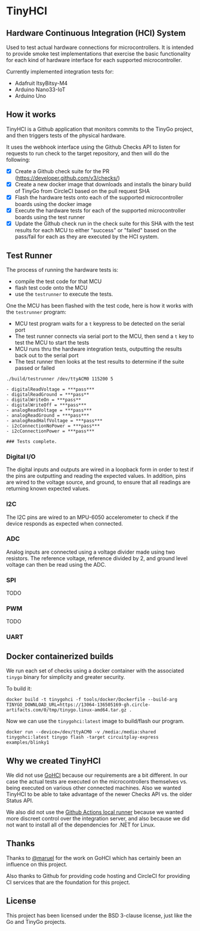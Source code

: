 # TinyHCI

## Hardware Continuous Integration (HCI) System

Used to test actual hardware connections for microcontrollers. It is intended to provide smoke test implementations that exercise the basic functionality for each kind of hardware interface for each supported microcontroller.

Currently implemented integration tests for:

- Adafruit ItsyBitsy-M4
- Arduino Nano33-IoT
- Arduino Uno

## How it works

TinyHCI is a Github application that monitors commits to the TinyGo project, and then triggers tests of the physical hardware.

It uses the webhook interface using the Github Checks API to listen for requests to run check to the target repository, and then will do the following:

- [x] Create a Github check suite for the PR (https://developer.github.com/v3/checks/)
- [x] Create a new docker image that downloads and installs the binary build of TinyGo from CircleCI based on the pull request SHA
- [x] Flash the hardware tests onto each of the supported microcontroller boards using the docker image
- [x] Execute the hardware tests for each of the supported microcontroller boards using the test runner
- [x] Update the Github check run in the check suite for this SHA with the test results for each MCU to either "success" or "failed" based on the pass/fail for each as they are executed by the HCI system.

## Test Runner

The process of running the hardware tests is:

- compile the test code for that MCU
- flash test code onto the MCU
- use the `testrunner` to execute the tests.

One the MCU has been flashed with the test code, here is how it works with the `testrunner` program:

- MCU test program waits for a `t` keypress to be detected on the serial port
- The test runner connects via serial port to the MCU, then send a `t` key to test the MCU to start the tests
- MCU runs thru the hardware integration tests, outputting the results back out to the serial port
- The test runner then looks at the test results to determine if the suite passed or failed

```
./build/testrunner /dev/ttyACM0 115200 5

- digitalReadVoltage = ***pass***
- digitalReadGround = ***pass**
- digitalWriteOn = ***pass**
- digitalWriteOff = ***pass***
- analogReadVoltage = ***pass***
- analogReadGround = ***pass***
- analogReadHalfVoltage = ***pass***
- i2cConnectionNoPower = ***pass***
- i2cConnectionPower = ***pass***

### Tests complete.
```

### Digital I/O

The digital inputs and outputs are wired in a loopback form in order to test if the pins are outputting and reading the expected values. In addition, pins are wired to the voltage source, and ground, to ensure that all readings are returning known expected values.

### I2C

The I2C pins are wired to an MPU-6050 accelerometer to check if the device responds as expected when connected.

### ADC

Analog inputs are connected using a voltage divider made using two resistors. The reference voltage, reference divided by 2, and ground level voltage can then be read using the ADC.

### SPI

TODO

### PWM

TODO

### UART

## Docker containerized builds

We run each set of checks using a docker container with the associated `tinygo` binary for simplicity and greater security.

To build it:

```
docker build -t tinygohci -f tools/docker/Dockerfile --build-arg TINYGO_DOWNLOAD_URL=https://13064-136505169-gh.circle-artifacts.com/0/tmp/tinygo.linux-amd64.tar.gz .
```

Now we can use the `tinygohci:latest` image to build/flash our program.

```
docker run --device=/dev/ttyACM0 -v /media:/media:shared tinygohci:latest tinygo flash -target circuitplay-express examples/blinky1
```

## Why we created TinyHCI

We did not use [GoHCI](https://github.com/periph/gohci) because our requirements are a bit different. In our case the actual tests are executed on the microcontrollers themselves vs. being executed on various other connected machines. Also we wanted TinyHCI to be able to take advantage of the newer Checks API vs. the older Status API.

We also did not use the [Github Actions local runner](https://github.com/actions/runner) because we wanted more discreet control over the integration server, and also because we did not want to install all of the dependencies for .NET for Linux.

## Thanks

Thanks to [@maruel](https://github.com/maruel) for the work on GoHCI which has certainly been an influence on this project.

Also thanks to Github for providing code hosting and CircleCI for providing CI services that are the foundation for this project.

## License

This project has been licensed under the BSD 3-clause license, just like the Go and TinyGo projects.
